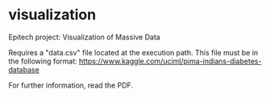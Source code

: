 # visualization
Epitech project: Visualization of Massive Data

Requires a "data.csv" file located at the execution path. This file must be in the following format: https://www.kaggle.com/uciml/pima-indians-diabetes-database

For further information, read the PDF.
